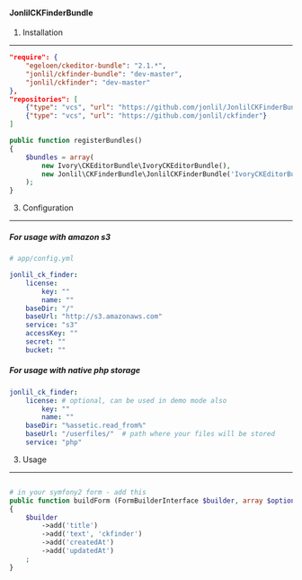 #### JonlilCKFinderBundle

1) Installation
-------------------------

```json
"require": {
    "egeloen/ckeditor-bundle": "2.1.*",
    "jonlil/ckfinder-bundle": "dev-master",
    "jonlil/ckfinder": "dev-master"
},
"repositories": [
    {"type": "vcs", "url": "https://github.com/jonlil/JonlilCKFinderBundle"},
    {"type": "vcs", "url": "https://github.com/jonlil/ckfinder"}
]
```

```php
public function registerBundles()
{
    $bundles = array(
        new Ivory\CKEditorBundle\IvoryCKEditorBundle(),
        new Jonlil\CKFinderBundle\JonlilCKFinderBundle('IvoryCKEditorBundle'),
    );
}
```

3) Configuration
--------------------------

##### For usage with amazon s3
```yaml
# app/config.yml

jonlil_ck_finder:
    license:
        key: ""
        name: ""
    baseDir: "/"
    baseUrl: "http://s3.amazonaws.com"
    service: "s3"
    accessKey: ""
    secret: ""
    bucket: ""
```
##### For usage with native php storage
```yaml
jonlil_ck_finder:
    license: # optional, can be used in demo mode also
        key: ""
        name: ""
    baseDir: "%assetic.read_from%"
    baseUrl: "/userfiles/"  # path where your files will be stored
    service: "php"
```

3) Usage
--------------------------
```php

# in your symfony2 form - add this
public function buildForm (FormBuilderInterface $builder, array $options)
{
    $builder
        ->add('title')
        ->add('text', 'ckfinder')
        ->add('createdAt')
        ->add('updatedAt')
    ;
}
```




